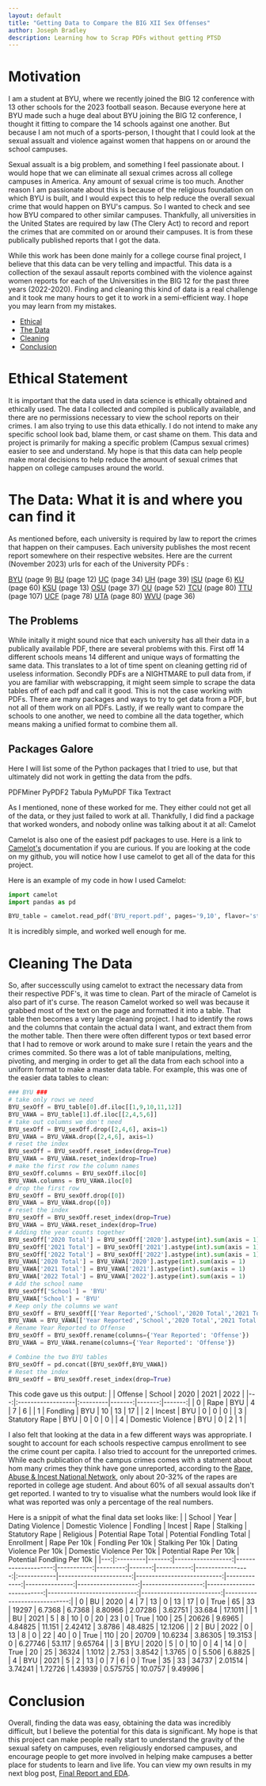 ```yaml
---
layout: default
title: "Getting Data to Compare the BIG XII Sex Offenses"
author: Joseph Bradley
description: Learning how to Scrap PDFs without getting PTSD
---
```

# Motivation
I am a student at BYU, where we recently joined the BIG 12 conference with 13 other schools for the 2023 football season. 
Because everyone here at BYU made such a huge deal about BYU joining the BIG 12 conference, I thought it fitting to compare the 14 schools against one another. 
But because I am not much of a sports-person, I thought that I could look at the sexual assualt and violence against women that happens on or around the school campuses. 

Sexual assualt is a big problem, and something I feel passionate about. I would hope that we can eliminate all sexual crimes across all college campuses in America. Any amount of sexual crime is too much. Another reason I am passionate about this is because of the religious foundation on which BYU is built, and I would expect this to help reduce the overall sexual crime that would happen on BYU's campus. So I wanted to check and see how BYU compared to other similar campuses. 
Thankfully, all universities in the United States are required by law (The Clery Act) to record and report the crimes that are commited on or around their campuses. 
It is from these publically published reports that I got the data. 

While this work has been done mainly for a college course final project, I believe that this data can be very telling and impactful. 
This data is a collection of the sexaul assault reports combined with the violence against women reports for each of the Universities in the BIG 12 for the past three years (2022-2020).
Finding and cleaning this kind of data is a real challenge and it took me many hours to get it to work in a semi-efficient way. I hope you may learn from my mistakes. 
- [Ethical](#Ethical)
- [The Data](#Data)
- [Cleaning](#Cleaning)
- [Conclusion](#Conclusion)

# Ethical Statement
<a name="Ethical"></a>
It is important that the data used in data science is ethically obtained and ethically used. The data I collected and compiled is publically available, and there are no permissions necessary to view the school reports on their crimes. I am also trying to use this data ethically. I do not intend to make any specific school look bad, blame them, or cast shame on them. This data and project is primarily for making a specific problem (Campus sexual crimes) easier to see and understand. My hope is that this data can help people make moral decisions to help reduce the amount of sexual crimes that happen on college campuses around the world.  


# The Data: What it is and where you can find it
<a name="Data"></a>
As mentioned before, each university is required by law to report the crimes that happen on their campuses. Each university publishes the most recent report somewhere on their respective websites. Here are the current (November 2023) urls for each of the University PDFs :

[BYU](https://police.byu.edu/2023-asr-provo) (page 9)
[BU](https://www.baylor.edu/risk/doc.php/399779.pdf) (page 12)
[UC](https://www.uc.edu/content/dam/refresh/publicsafety-62/docs/ucpd/2023-annual-security-report.pdf) (page 34)
[UH](http://m2s-conf.uh.edu/police/records-reports/annualreport/2023-uh-annual-security-and-fire-safety-report.pdf) (page 39)
[ISU](https://www.police.iastate.edu/wp-content/uploads/2023/09/2022-Report-Final.pdf) (page 6)
[KU](https://civilrights.ku.edu/sites/civilrights/files/documents/Reports/University%20of%20Kansas%20Annual%20Security%20and%20Fire%20Safety%20Report-2023-KLETC.pdf) (page 60)
[KSU](https://www.k-state.edu/report/clery/reports/KSUCleryReport2023.pdf) (page 13)
[OSU](https://safety.okstate.edu/police/documents/annual-security-reports/2023-annual-safety-report.pdf) (page 37)
[OU](https://ou.edu/content/dam/OUPD/documents/safety.pdf) (page 52)
[TCU](https://police.tcu.edu/wp-content/uploads/2023/09/TCU-Annual-Security-Report-Fire-Safety-Report_2023.v1.pdf) (page 80)
[TTU](https://www.depts.ttu.edu/clery/reports/2023LubbockASRfinal.pdf) (page 107)
[UCF](https://police.ucf.edu/sites/default/files/2023%20Annual%20Security%20%26%20Fire%20Safety%20Report.pdf) (page 78)
[UTA](https://compliance.utexas.edu/sites/default/files/documents/2023-annual-security-fire-safety-report_0.pdf) (page 80)
[WVU](https://police.wvu.edu/files/d/a1a0a6fe-444e-4353-8e92-7dcbeb00cd27/2023-annual-security-and-fire-safety-report-with-appendix.pdf) (page 36)

## The Problems
While initally it might sound nice that each university has all their data in a publically available PDF, there are several problems with this. 
First off 14 different schools means 14 different and unique ways of formatting the same data. This translates to a lot of time spent on cleaning getting rid of useless information.
Secondly PDFs are a NIGHTMARE to pull data from, if you are familiar with webscrapping, it might seem simple to scrape the data tables off of each pdf and call it good. This is not the case working with PDFs. There are many packages and ways to try to get data from a PDF, but not all of them work on all PDFs. 
Lastly, if we really want to compare the schools to one another, we need to combine all the data together, which means making a unified format to combine them all. 

## Packages Galore
<a name="Packages"></a>
Here I will list some of the Python packages that I tried to use, but that ultimately did not work in getting the data from the pdfs. 

PDFMiner
PyPDF2
Tabula
PyMuPDF
Tika
Textract

As I mentioned, none of these worked for me. They either could not get all of the data, or they just failed to work at all. Thankfully, I did find a package that worked wonders, and nobody online was talking about it at all: Camelot

Camelot is also one of the easiest pdf packages to use. Here is a link to [Camelot's](https://camelot-py.readthedocs.io/en/master/) documentation if you are curious. If you are looking at the code on my github, you will notice how I use camelot to get all of the data for this project. 

Here is an example of my code in how I used Camelot:
```python
import camelot
import pandas as pd

BYU_table = camelot.read_pdf('BYU_report.pdf', pages='9,10', flavor='stream')
```
It is incredibly simple, and worked well enough for me. 

# Cleaning The Data
<a name="Cleaning"></a>
So, after successcully using camelot to extract the necessary data from their respective PDF's, it was time to clean. Part of the miracle of Camelot is also part of it's curse. The reason Camelot worked so well was because it grabbed most of the text on the page and formatted it into a table. That table then becomes a very large cleaning project. I had to identify the rows and the columns that contain the actual data I want, and extract them from the mother table. Then there were often different typos or text based error that I had to remove or work around to make sure I retain the years and the crimes commited. So there was a lot of table manipulations, melting, pivoting, and merging in order to get all the data from each school into a uniform format to make a master data table. For example, this was one of the easier data tables to clean: 

```python
### BYU ###
# take only rows we need
BYU_sexOff = BYU_table[0].df.iloc[[1,9,10,11,12]]
BYU_VAWA = BYU_table[1].df.iloc[[2,4,5,6]]
# take out columns we don't need
BYU_sexOff = BYU_sexOff.drop([2,4,6], axis=1)
BYU_VAWA = BYU_VAWA.drop([2,4,6], axis=1)
# reset the index
BYU_sexOff = BYU_sexOff.reset_index(drop=True)
BYU_VAWA = BYU_VAWA.reset_index(drop=True)
# make the first row the column names
BYU_sexOff.columns = BYU_sexOff.iloc[0]
BYU_VAWA.columns = BYU_VAWA.iloc[0]
# drop the first row
BYU_sexOff = BYU_sexOff.drop([0])
BYU_VAWA = BYU_VAWA.drop([0])
# reset the index
BYU_sexOff = BYU_sexOff.reset_index(drop=True)
BYU_VAWA = BYU_VAWA.reset_index(drop=True)
# Adding the year counts together
BYU_sexOff['2020 Total'] = BYU_sexOff['2020'].astype(int).sum(axis = 1)
BYU_sexOff['2021 Total'] = BYU_sexOff['2021'].astype(int).sum(axis = 1)
BYU_sexOff['2022 Total'] = BYU_sexOff['2022'].astype(int).sum(axis = 1)
BYU_VAWA['2020 Total'] = BYU_VAWA['2020'].astype(int).sum(axis = 1)
BYU_VAWA['2021 Total'] = BYU_VAWA['2021'].astype(int).sum(axis = 1)
BYU_VAWA['2022 Total'] = BYU_VAWA['2022'].astype(int).sum(axis = 1)
# Add the school name
BYU_sexOff['School'] = 'BYU'
BYU_VAWA['School'] = 'BYU'
# Keep only the columns we want
BYU_sexOff = BYU_sexOff[['Year Reported','School','2020 Total','2021 Total','2022 Total']]
BYU_VAWA = BYU_VAWA[['Year Reported','School','2020 Total','2021 Total','2022 Total']]
# Rename Year Reported to Offense
BYU_sexOff = BYU_sexOff.rename(columns={'Year Reported': 'Offense'})
BYU_VAWA = BYU_VAWA.rename(columns={'Year Reported': 'Offense'})

# Combine the two BYU tables
BYU_sexOff = pd.concat([BYU_sexOff,BYU_VAWA])
# Reset the index
BYU_sexOff = BYU_sexOff.reset_index(drop=True)
```
This code gave us this output:
|    | Offense           | School   |   2020 |   2021 |   2022 |
|---:|:------------------|:---------|-------:|-------:|-------:|
|  0 | Rape              | BYU      |      4 |      7 |      6 |
|  1 | Fondling          | BYU      |     10 |     13 |     17 |
|  2 | Incest            | BYU      |      0 |      0 |      0 |
|  3 | Statutory Rape    | BYU      |      0 |      0 |      0 |
|  4 | Domestic Violence | BYU      |      0 |      2 |      1 |

I also felt that looking at the data in a few different ways was appropriate. I sought to account for each schools respective campus enrollment to see the crime count per capita. I also tried to account for the unreported crimes. While each publication of the campus crimes comes with a statment about hom many crimes they think have gone unreported, according to the [Rape, Abuse & Incest National Network](https://www.rainn.org/statistics/criminal-justice-system), only about 20-32% of the rapes are reported in college age student. And about 60% of all sexual assaults don't get reported. I wanted to try to visualise what the numbers would look like if what was reported was only a percentage of the real numbers.

Here is a snippit of what the final data set looks like:
|    | School   |   Year |   Dating Violence |   Domestic Violence |   Fondling |   Incest |   Rape |   Stalking |   Statutory Rape | Religious   |   Potential Rape Total |   Potential Fondling Total |   Enrollment |   Rape Per 10k |   Fondling Per 10k |   Stalking Per 10k |   Dating Violence Per 10k |   Domestic Violence Per 10k |   Potential Rape Per 10k |   Potential Fondling Per 10k |
|---:|:---------|-------:|------------------:|--------------------:|-----------:|---------:|-------:|-----------:|-----------------:|:------------|-----------------------:|---------------------------:|-------------:|---------------:|-------------------:|-------------------:|--------------------------:|----------------------------:|-------------------------:|-----------------------------:|
|  0 | BU       |   2020 |                 4 |                   7 |         13 |        0 |     13 |         17 |                0 | True        |                     65 |                         33 |        19297 |        6.7368  |            6.7368  |            8.80966 |                   2.07286 |                    3.62751  |                  33.684  |                     17.1011  |
|  1 | BU       |   2021 |                 5 |                   8 |         10 |        0 |     20 |         23 |                0 | True        |                    100 |                         25 |        20626 |        9.6965  |            4.84825 |           11.151   |                   2.42412 |                    3.8786   |                  48.4825 |                     12.1206  |
|  2 | BU       |   2022 |                 0 |                  13 |          8 |        0 |     22 |         40 |                0 | True        |                    110 |                         20 |        20709 |       10.6234  |            3.86305 |           19.3153  |                   0       |                    6.27746  |                  53.117  |                      9.65764 |
|  3 | BYU      |   2020 |                 5 |                   0 |         10 |        0 |      4 |         14 |                0 | True        |                     20 |                         25 |        36324 |        1.1012  |            2.753   |            3.8542  |                   1.3765  |                    0        |                   5.506  |                      6.8825  |
|  4 | BYU      |   2021 |                 5 |                   2 |         13 |        0 |      7 |          6 |                0 | True        |                     35 |                         33 |        34737 |        2.01514 |            3.74241 |            1.72726 |                   1.43939 |                    0.575755 |                  10.0757 |                      9.49996 |

# Conclusion
<a name="Conclusion"></a>
Overall, finding the data was easy, obtaining the data was incredibly difficult, but I believe the potential for this data is significant. My hope is that this project can make people really start to understand the gravity of the sexual safety on campuses, even religiously endorsed campuses, and encourage people to get more involved in helping make campuses a better place for students to learn and live life. You can view my own results in my next blog post, [Final Report and EDA](https://hermite2010.github.io/2023/12/01/Final_Report.html).
